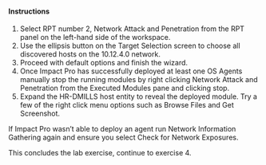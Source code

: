 #### Instructions

1. Select RPT number 2, Network Attack and Penetration from the RPT panel on the left-hand side of the workspace. 
2. Use the ellipsis button on the Target Selection screen to choose all discovered hosts on the 10.12.4.0 network. 
3. Proceed with default options and finish the wizard. 
4. Once Impact Pro has successfully deployed at least one OS Agents manually stop the running modules by right clicking Network Attack and Penetration from the Executed Modules pane and clicking stop.  
5. Expand the HR-DMILLS host entity to reveal the deployed module. Try a few of the right click menu options such as Browse Files and Get Screenshot. 

If Impact Pro wasn’t able to deploy an agent run Network Information Gathering again and ensure you select Check for Network Exposures. 

This concludes the lab exercise, continue to exercise 4.
 
